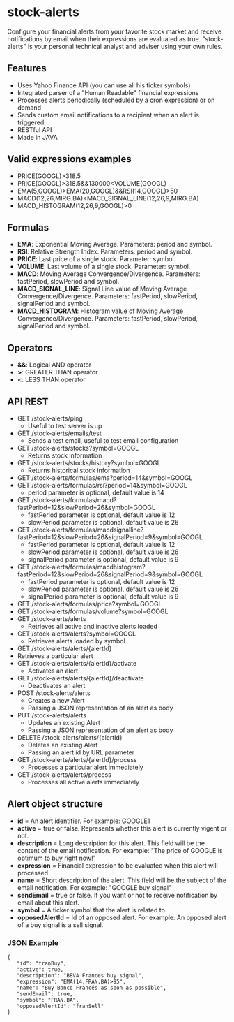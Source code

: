 # stock-alerts

Configure your financial alerts from your favorite stock market and receive notifications by email when their expressions are evaluated as true. "stock-alerts" is your personal technical analyst and adviser using your own rules. 

## Features
* Uses Yahoo Finance API (you can use all his ticker symbols)
* Integrated parser of a "Human Readable" financial expressions
* Processes alerts periodically (scheduled by a cron expression) or on demand
* Sends custom email notifications to a recipient when an alert is triggered
* RESTful API
* Made in JAVA

## Valid expressions examples
* PRICE(GOOGL)>318.5
* PRICE(GOOGL)>318.5&&130000<VOLUME(GOOGL)
* EMA(5,GOOGL)>EMA(20,GOOGL)&&RSI(14,GOOGL)>50
* MACD(12,26,MIRG.BA)<MACD_SIGNAL_LINE(12,26,9,MIRG.BA)
* MACD_HISTOGRAM(12,26,9,GOOGL)>0

## Formulas
* __EMA__: Exponential Moving Average. Parameters: period and symbol.
* __RSI__: Relative Strength Index. Parameters: period and symbol.
* __PRICE__: Last price of a single stock. Parameter: symbol.
* __VOLUME__: Last volume of a single stock. Parameter: symbol.
* __MACD__: Moving Average Convergence/Divergence. Parameters: fastPeriod, slowPeriod and symbol.
* __MACD_SIGNAL_LINE__: Signal Line value of Moving Average Convergence/Divergence. Parameters: fastPeriod, slowPeriod, signalPeriod and symbol.
* __MACD_HISTOGRAM__: Histogram value of Moving Average Convergence/Divergence. Parameters: fastPeriod, slowPeriod, signalPeriod and symbol.


## Operators
* __&&__: Logical AND operator
* __>__: GREATER THAN operator
* __<__: LESS THAN operator

## API REST
* GET /stock-alerts/ping 
  * Useful to test server is up
* GET /stock-alerts/emails/test
  * Sends a test email, useful to test email configuration
* GET /stock-alerts/stocks?symbol=GOOGL
  * Returns stock information
* GET /stock-alerts/stocks/history?symbol=GOOGL
  * Returns historical stock information
* GET /stock-alerts/formulas/ema?period=14&symbol=GOOGL
* GET /stock-alerts/formulas/rsi?period=14&symbol=GOOGL 
  * period parameter is optional, default value is 14
* GET /stock-alerts/formulas/macd?fastPeriod=12&slowPeriod=26&symbol=GOOGL 
  * fastPeriod parameter is optional, default value is 12
  * slowPeriod parameter is optional, default value is 26
* GET /stock-alerts/formulas/macdsignalline?fastPeriod=12&slowPeriod=26&signalPeriod=9&symbol=GOOGL 
  * fastPeriod parameter is optional, default value is 12
  * slowPeriod parameter is optional, default value is 26
  * signalPeriod parameter is optional, default value is 9
* GET /stock-alerts/formulas/macdhistogram?fastPeriod=12&slowPeriod=26&signalPeriod=9&symbol=GOOGL 
  * fastPeriod parameter is optional, default value is 12
  * slowPeriod parameter is optional, default value is 26
  * signalPeriod parameter is optional, default value is 9
* GET /stock-alerts/formulas/price?symbol=GOOGL
* GET /stock-alerts/formulas/volume?symbol=GOOGL
* GET /stock-alerts/alerts
  * Retrieves all active and inactive alerts loaded
* GET /stock-alerts/alerts?symbol=GOOGL
  * Retrieves alerts loaded by symbol
 * GET /stock-alerts/alerts/{alertId}
  * Retrieves a particular alert
* GET /stock-alerts/alerts/{alertId}/activate
  * Activates an alert
* GET /stock-alerts/alerts/{alertId}/deactivate
  * Deactivates an alert
* POST /stock-alerts/alerts
  * Creates a new Alert
  * Passing a JSON representation of an alert as body
* PUT /stock-alerts/alerts 
  * Updates an existing Alert
  * Passing a JSON representation of an alert as body
* DELETE /stock-alerts/alerts/{alertId}
  * Deletes an existing Alert
  * Passing an alert id by URL parameter
* GET /stock-alerts/alerts/{alertId}/process 
  * Processes a particular alert immediately
* GET /stock-alerts/alerts/process 
  * Processes all active alerts immediately

## Alert object structure
* __id__ = An alert identifier. For example: GOOGLE1
* __active__ = true or false. Represents whether this alert is currently vigent or not.
* __description__ = Long description for this alert. This field will be the content of the email notification. For example: "The price of GOOGLE is optimum to buy right now!"
* __expression__ = Financial expression to be evaluated when this alert will processed
* __name__ = Short description of the alert. This field will be the subject of the email notification. For example: "GOOGLE buy signal"
* __sendEmail__ = true or false. If you want or not to receive notification by email about this alert.
* __symbol__ = A ticker symbol that the alert is related to.
* __opposedAlertId__ = Id of an opposed alert. For example: An opposed alert of a buy signal is a sell signal.

### JSON Example
```
{
   "id": "franBuy",
   "active": true,
   "description": "BBVA Frances buy signal",
   "expression": "EMA(14,FRAN.BA)>95",
   "name": "Buy Banco Francés as soon as possible",
   "sendEmail": true,
   "symbol": "FRAN.BA",
   "opposedAlertId": "franSell"
}
```
